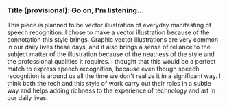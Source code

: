 ### Title (provisional): Go on, I'm listening...

This piece is planned to be vector illustration of everyday manifesting of speech recognition. I chose to make a vector illustration because of the connotation this style brings. Graphic vector illustrations are very common in our daily lives these days, and it also brings a sense of reliance to the subject matter of the illustration because of the neatness of the style and the professional qualities it requires. I thought that this would be a perfect match to express speech recognition, because even though speech recognition is around us all the time we don't realize it in a significant way. I think both the tech and this style of work carry out their roles in a subtle way and helps adding richness to the experience of technology and art in our daily lives.
